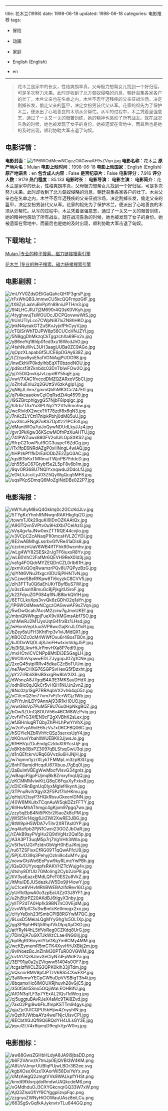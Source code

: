 
---
title: 花木兰(1998)
date: 1998-06-18
updated: 1998-06-18
categories: 电影推荐
tags:
- 冒险
- 动画
- 家庭

- English (English)
- en
---


> 花木兰是家中的长女，性格爽朗率真，父母极力想帮女儿找到一个好归宿，可是多次努力未果。此时却收到了北方匈奴侵略的消息，朝廷召集各家各户的壮丁。木兰父亲也在名单之内，木兰不忍年迈残疾的父亲征战沙场，决定割掉长发，偷走父亲的盔甲，决定女扮男装代父从军。花家的祖先为了保护木兰，便派出了心地善良的木须从旁帮忙。从军的过程中，木兰凭着坚强意志，通过了一关又一关的艰苦训练，她的精神也感动了所有战友。就在战况告急的时候，她也被发现了女子的身份。她被遗留在雪地中，而最后也是她的及时出现，顺利协助大军击退了匈奴。

## **电影详情**：

**电影封面**：<img src="https://image.tmdb.org/t/p/w200/1P6WOdMewNCgczOAGwwAF9sZVqn.jpg" alt="/1P6WOdMewNCgczOAGwwAF9sZVqn.jpg" title="/1P6WOdMewNCgczOAGwwAF9sZVqn.jpg">
**电影名称**：花木兰
**原产地片名**：Mulan
**电影上映时间**：1998-06-18
**电影上映国家**：English (English)
**原产地语言**：en
**包含成人内容**：False
**是否纪录片**：False
**电影评分**：7.916
**评分人数**：9179
**热门程度**：85.133
**电影时长**：
**电影导演**：
**电影主演**：
**电影简介**：花木兰是家中的长女，性格爽朗率真，父母极力想帮女儿找到一个好归宿，可是多次努力未果。此时却收到了北方匈奴侵略的消息，朝廷召集各家各户的壮丁。木兰父亲也在名单之内，木兰不忍年迈残疾的父亲征战沙场，决定割掉长发，偷走父亲的盔甲，决定女扮男装代父从军。花家的祖先为了保护木兰，便派出了心地善良的木须从旁帮忙。从军的过程中，木兰凭着坚强意志，通过了一关又一关的艰苦训练，她的精神也感动了所有战友。就在战况告急的时候，她也被发现了女子的身份。她被遗留在雪地中，而最后也是她的及时出现，顺利协助大军击退了匈奴。

## **下载地址**：
[Mulan |专业的种子搜索、磁力链接搜索引擎](https://movie.amd794.com:2083/?search=Mulan&ordering=&mode=match_phrase&page_size=10&page=1)

[花木兰 |专业的种子搜索、磁力链接搜索引擎](https://movie.amd794.com:2083/?search=%E8%8A%B1%E6%9C%A8%E5%85%B0&ordering=&mode=match_phrase&page_size=10&page=1)
 

## **电影剧照**：
<img src="https://image.tmdb.org/t/p/original/mUYV0ZdsDEliGaQahcQH1F3grsP.jpg" alt="/mUYV0ZdsDEliGaQahcQH1F3grsP.jpg" title="/mUYV0ZdsDEliGaQahcQH1F3grsP.jpg"><img src="https://image.tmdb.org/t/p/original/rFxWhQB3JmmwCU5kcQQFrnpzGtF.jpg" alt="/rFxWhQB3JmmwCU5kcQQFrnpzGtF.jpg" title="/rFxWhQB3JmmwCU5kcQQFrnpzGtF.jpg"><img src="https://image.tmdb.org/t/p/original/tX8ZyLaaVuBnPpYn89niiJPTHm3.jpg" alt="/tX8ZyLaaVuBnPpYn89niiJPTHm3.jpg" title="/tX8ZyLaaVuBnPpYn89niiJPTHm3.jpg"><img src="https://image.tmdb.org/t/p/original/9I4LHCJRJ7j2M690r4Q3sK0VKyh.jpg" alt="/9I4LHCJRJ7j2M690r4Q3sK0VKyh.jpg" title="/9I4LHCJRJ7j2M690r4Q3sK0VKyh.jpg"><img src="https://image.tmdb.org/t/p/original/4tyghwujTsWOUOcJDCPQovwwWtS.jpg" alt="/4tyghwujTsWOUOcJDCPQovwwWtS.jpg" title="/4tyghwujTsWOUOcJDCPQovwwWtS.jpg"><img src="https://image.tmdb.org/t/p/original/hUnUTIyLco7CWpNi87lxZN8hHKO.jpg" alt="/hUnUTIyLco7CWpNi87lxZN8hHKO.jpg" title="/hUnUTIyLco7CWpNi87lxZN8hHKO.jpg"><img src="https://image.tmdb.org/t/p/original/jnkN4yeakGTZuSKvJyjxfPhCyyV.jpg" alt="/jnkN4yeakGTZuSKvJyjxfPhCyyV.jpg" title="/jnkN4yeakGTZuSKvJyjxfPhCyyV.jpg"><img src="https://image.tmdb.org/t/p/original/cTQiSrWhTDJPW8p56CUCoVNJZYl.jpg" alt="/cTQiSrWhTDJPW8p56CUCoVNJZYl.jpg" title="/cTQiSrWhTDJPW8p56CUCoVNJZYl.jpg"><img src="https://image.tmdb.org/t/p/original/5N8ggDhMkzqCkTggzchXa69Fo2x.jpg" alt="/5N8ggDhMkzqCkTggzchXa69Fo2x.jpg" title="/5N8ggDhMkzqCkTggzchXa69Fo2x.jpg"><img src="https://image.tmdb.org/t/p/original/yB6neYq16hlp01ed3xu16WcdJhO.jpg" alt="/yB6neYq16hlp01ed3xu16WcdJhO.jpg" title="/yB6neYq16hlp01ed3xu16WcdJhO.jpg"><img src="https://image.tmdb.org/t/p/original/4tshNuWvL3UH3aagUUBa0ZC9AGo.jpg" alt="/4tshNuWvL3UH3aagUUBa0ZC9AGo.jpg" title="/4tshNuWvL3UH3aagUUBa0ZC9AGo.jpg"><img src="https://image.tmdb.org/t/p/original/qOpzXLapabGf5IJCE6pDGAy638Z.jpg" alt="/qOpzXLapabGf5IJCE6pDGAy638Z.jpg" title="/qOpzXLapabGf5IJCE6pDGAy638Z.jpg"><img src="https://image.tmdb.org/t/p/original/tZ2rips6yoE5afVGNiAgjPUOG98.jpg" alt="/tZ2rips6yoE5afVGNiAgjPUOG98.jpg" title="/tZ2rips6yoE5afVGNiAgjPUOG98.jpg"><img src="https://image.tmdb.org/t/p/original/lnwEkhVP0kdyIhbEqXT0bzodNOU.jpg" alt="/lnwEkhVP0kdyIhbEqXT0bzodNOU.jpg" title="/lnwEkhVP0kdyIhbEqXT0bzodNOU.jpg"><img src="https://image.tmdb.org/t/p/original/pd8csf3tZknbdc03DnTbIwFOw2O.jpg" alt="/pd8csf3tZknbdc03DnTbIwFOw2O.jpg" title="/pd8csf3tZknbdc03DnTbIwFOw2O.jpg"><img src="https://image.tmdb.org/t/p/original/yj7r5DiQnvkijJvtzqrd6Y55qjE.jpg" alt="/yj7r5DiQnvkijJvtzqrd6Y55qjE.jpg" title="/yj7r5DiQnvkijJvtzqrd6Y55qjE.jpg"><img src="https://image.tmdb.org/t/p/original/vwV7XAC1fvccdDMZQZARxoVSbCI.jpg" alt="/vwV7XAC1fvccdDMZQZARxoVSbCI.jpg" title="/vwV7XAC1fvccdDMZQZARxoVSbCI.jpg"><img src="https://image.tmdb.org/t/p/original/oZlt4uEnIu2q2GUttSV6zkAgIp1.jpg" alt="/oZlt4uEnIu2q2GUttSV6zkAgIp1.jpg" title="/oZlt4uEnIu2q2GUttSV6zkAgIp1.jpg"><img src="https://image.tmdb.org/t/p/original/qN6jJLihmZgmmQbIhMKXCc247E0.jpg" alt="/qN6jJLihmZgmmQbIhMKXCc247E0.jpg" title="/qN6jJLihmZgmmQbIhMKXCc247E0.jpg"><img src="https://image.tmdb.org/t/p/original/q7t4kcaaokwCzIOqRsdZt4q4599.jpg" alt="/q7t4kcaaokwCzIOqRsdZt4q4599.jpg" title="/q7t4kcaaokwCzIOqRsdZt4q4599.jpg"><img src="https://image.tmdb.org/t/p/original/l9SZBrcphlgygG57NjbF8ipqIgc.jpg" alt="/l9SZBrcphlgygG57NjbF8ipqIgc.jpg" title="/l9SZBrcphlgygG57NjbF8ipqIgc.jpg"><img src="https://image.tmdb.org/t/p/original/h3rb7TAxYu3IPLNy2Y2VfvSmohw.jpg" alt="/h3rb7TAxYu3IPLNy2Y2VfvSmohw.jpg" title="/h3rb7TAxYu3IPLNy2Y2VfvSmohw.jpg"><img src="https://image.tmdb.org/t/p/original/wcRlvIdX2wcxTfiT78zdf8x6qN3.jpg" alt="/wcRlvIdX2wcxTfiT78zdf8x6qN3.jpg" title="/wcRlvIdX2wcxTfiT78zdf8x6qN3.jpg"><img src="https://image.tmdb.org/t/p/original/7nKcZLYCtt17nlpkPbhj0dM85uU.jpg" alt="/7nKcZLYCtt17nlpkPbhj0dM85uU.jpg" title="/7nKcZLYCtt17nlpkPbhj0dM85uU.jpg"><img src="https://image.tmdb.org/t/p/original/uv3VcaFNg87oKSZDptfz21PCE3l.jpg" alt="/uv3VcaFNg87oKSZDptfz21PCE3l.jpg" title="/uv3VcaFNg87oKSZDptfz21PCE3l.jpg"><img src="https://image.tmdb.org/t/p/original/dMantWOa7uiJoQywNDUdLkyJJz4.jpg" alt="/dMantWOa7uiJoQywNDUdLkyJJz4.jpg" title="/dMantWOa7uiJoQywNDUdLkyJJz4.jpg"><img src="https://image.tmdb.org/t/p/original/gvr3PkKgw36KScwMOfnPzXuAHTU.jpg" alt="/gvr3PkKgw36KScwMOfnPzXuAHTU.jpg" title="/gvr3PkKgw36KScwMOfnPzXuAHTU.jpg"><img src="https://image.tmdb.org/t/p/original/741PWZuwx880FV2olUlLOpSXKS2.jpg" alt="/741PWZuwx880FV2olUlLOpSXKS2.jpg" title="/741PWZuwx880FV2olUlLOpSXKS2.jpg"><img src="https://image.tmdb.org/t/p/original/9frpC21owPIuf9CG3uypeT6ZdGg.jpg" alt="/9frpC21owPIuf9CG3uypeT6ZdGg.jpg" title="/9frpC21owPIuf9CG3uypeT6ZdGg.jpg"><img src="https://image.tmdb.org/t/p/original/iTx1fpE6NRdAZgP0xHNngL4wIAQ.jpg" alt="/iTx1fpE6NRdAZgP0xHNngL4wIAQ.jpg" title="/iTx1fpE6NRdAZgP0xHNngL4wIAQ.jpg"><img src="https://image.tmdb.org/t/p/original/hHPzkPf1fkDrEalODbZE2ZpO3AC.jpg" alt="/hHPzkPf1fkDrEalODbZE2ZpO3AC.jpg" title="/hHPzkPf1fkDrEalODbZE2ZpO3AC.jpg"><img src="https://image.tmdb.org/t/p/original/rgsBt1bKxTMRmuiTWjnPB7FddcD.jpg" alt="/rgsBt1bKxTMRmuiTWjnPB7FddcD.jpg" title="/rgsBt1bKxTMRmuiTWjnPB7FddcD.jpg"><img src="https://image.tmdb.org/t/p/original/zh555uC67Gtybf5e2L5pF8v6b1m.jpg" alt="/zh555uC67Gtybf5e2L5pF8v6b1m.jpg" title="/zh555uC67Gtybf5e2L5pF8v6b1m.jpg"><img src="https://image.tmdb.org/t/p/original/9qvOR368U7NQlYxnqwdu2DdoLfJ.jpg" alt="/9qvOR368U7NQlYxnqwdu2DdoLfJ.jpg" title="/9qvOR368U7NQlYxnqwdu2DdoLfJ.jpg"><img src="https://image.tmdb.org/t/p/original/eDkLkJcciLyJ03Z5QyWgQcg5MF8.jpg" alt="/eDkLkJcciLyJ03Z5QyWgQcg5MF8.jpg" title="/eDkLkJcciLyJ03Z5QyWgQcg5MF8.jpg"><img src="https://image.tmdb.org/t/p/original/uqsPKpSDmqQ6MoZgINdDBs022P7.jpg" alt="/uqsPKpSDmqQ6MoZgINdDBs022P7.jpg" title="/uqsPKpSDmqQ6MoZgINdDBs022P7.jpg">

## **电影海报**：
<img src="https://image.tmdb.org/t/p/original/nWYuhyM8oQ4Gkktq0c2GCcKdJLv.jpg" alt="/nWYuhyM8oQ4Gkktq0c2GCcKdJLv.jpg" title="/nWYuhyM8oQ4Gkktq0c2GCcKdJLv.jpg"><img src="https://image.tmdb.org/t/p/original/5TYgKxYhnhRNNwqnRAKHkgfqi2G.jpg" alt="/5TYgKxYhnhRNNwqnRAKHkgfqi2G.jpg" title="/5TYgKxYhnhRNNwqnRAKHkgfqi2G.jpg"><img src="https://image.tmdb.org/t/p/original/towmTJ0k29quKI9IDnOZKAAtQx.jpg" alt="/towmTJ0k29quKI9IDnOZKAAtQx.jpg" title="/towmTJ0k29quKI9IDnOZKAAtQx.jpg"><img src="https://image.tmdb.org/t/p/original/A9GTQvn5VPtv0u9HdXbI7CeIAzG.jpg" alt="/A9GTQvn5VPtv0u9HdXbI7CeIAzG.jpg" title="/A9GTQvn5VPtv0u9HdXbI7CeIAzG.jpg"><img src="https://image.tmdb.org/t/p/original/sVq4gvfaJNw0exZTTRQE44cvjlo.jpg" alt="/sVq4gvfaJNw0exZTTRQE44cvjlo.jpg" title="/sVq4gvfaJNw0exZTTRQE44cvjlo.jpg"><img src="https://image.tmdb.org/t/p/original/v3VCpCZcANaqP1I0mcaHVLZCYDI.jpg" alt="/v3VCpCZcANaqP1I0mcaHVLZCYDI.jpg" title="/v3VCpCZcANaqP1I0mcaHVLZCYDI.jpg"><img src="https://image.tmdb.org/t/p/original/8E2wABMhgLssrbvGfVRe41aDis8.jpg" alt="/8E2wABMhgLssrbvGfVRe41aDis8.jpg" title="/8E2wABMhgLssrbvGfVRe41aDis8.jpg"><img src="https://image.tmdb.org/t/p/original/czctmznUaV6WB4lfTFhk90wcmhv.jpg" alt="/czctmznUaV6WB4lfTFhk90wcmhv.jpg" title="/czctmznUaV6WB4lfTFhk90wcmhv.jpg"><img src="https://image.tmdb.org/t/p/original/wLg4WY82SESk2rJgTF6iuxsR8Yv.jpg" alt="/wLg4WY82SESk2rJgTF6iuxsR8Yv.jpg" title="/wLg4WY82SESk2rJgTF6iuxsR8Yv.jpg"><img src="https://image.tmdb.org/t/p/original/wLB0VhC2FafMr6QEVH9ReX0Id3j.jpg" alt="/wLB0VhC2FafMr6QEVH9ReX0Id3j.jpg" title="/wLB0VhC2FafMr6QEVH9ReX0Id3j.jpg"><img src="https://image.tmdb.org/t/p/original/va1g4FOQdrMYZEQDnCZL0rIb61H.jpg" alt="/va1g4FOQdrMYZEQDnCZL0rIb61H.jpg" title="/va1g4FOQdrMYZEQDnCZL0rIb61H.jpg"><img src="https://image.tmdb.org/t/p/original/pxmXxQOqRwamzrPQv8U7QPyzBzG.jpg" alt="/pxmXxQOqRwamzrPQv8U7QPyzBzG.jpg" title="/pxmXxQOqRwamzrPQv8U7QPyzBzG.jpg"><img src="https://image.tmdb.org/t/p/original/qlYNt6VNu3fxgcr0DUSjPlHNTvN.jpg" alt="/qlYNt6VNu3fxgcr0DUSjPlHNTvN.jpg" title="/qlYNt6VNu3fxgcr0DUSjPlHNTvN.jpg"><img src="https://image.tmdb.org/t/p/original/sCzweSBeRfKpw6Ti6cyzkC8CVV5.jpg" alt="/sCzweSBeRfKpw6Ti6cyzkC8CVV5.jpg" title="/sCzweSBeRfKpw6Ti6cyzkC8CVV5.jpg"><img src="https://image.tmdb.org/t/p/original/zlh3FTTu0Q6aEhUKrTByfBuS7iW.jpg" alt="/zlh3FTTu0Q6aEhUKrTByfBuS7iW.jpg" title="/zlh3FTTu0Q6aEhUKrTByfBuS7iW.jpg"><img src="https://image.tmdb.org/t/p/original/o3szEaxIXBmuGcBjPjkgitUSroF.jpg" alt="/o3szEaxIXBmuGcBjPjkgitUSroF.jpg" title="/o3szEaxIXBmuGcBjPjkgitUSroF.jpg"><img src="https://image.tmdb.org/t/p/original/k22FdyuZGP084qflNJB8brkQh1H.jpg" alt="/k22FdyuZGP084qflNJB8brkQh1H.jpg" title="/k22FdyuZGP084qflNJB8brkQh1H.jpg"><img src="https://image.tmdb.org/t/p/original/6ETCLkxXps3vvQk6zGDhO2q1aYn.jpg" alt="/6ETCLkxXps3vvQk6zGDhO2q1aYn.jpg" title="/6ETCLkxXps3vvQk6zGDhO2q1aYn.jpg"><img src="https://image.tmdb.org/t/p/original/1P6WOdMewNCgczOAGwwAF9sZVqn.jpg" alt="/1P6WOdMewNCgczOAGwwAF9sZVqn.jpg" title="/1P6WOdMewNCgczOAGwwAF9sZVqn.jpg"><img src="https://image.tmdb.org/t/p/original/5wDwQcab7AcsM2zciw7gJmxUKEf.jpg" alt="/5wDwQcab7AcsM2zciw7gJmxUKEf.jpg" title="/5wDwQcab7AcsM2zciw7gJmxUKEf.jpg"><img src="https://image.tmdb.org/t/p/original/mbnQNWhgpjFueX9vXMGmsAbf7SO.jpg" alt="/mbnQNWhgpjFueX9vXMGmsAbf7SO.jpg" title="/mbnQNWhgpjFueX9vXMGmsAbf7SO.jpg"><img src="https://image.tmdb.org/t/p/original/shMwRJ2M1JysUqtG4frxBz1LHsd.jpg" alt="/shMwRJ2M1JysUqtG4frxBz1LHsd.jpg" title="/shMwRJ2M1JysUqtG4frxBz1LHsd.jpg"><img src="https://image.tmdb.org/t/p/original/wHomVepUuu5VP8wcGajKnJLO1xR.jpg" alt="/wHomVepUuu5VP8wcGajKnJLO1xR.jpg" title="/wHomVepUuu5VP8wcGajKnJLO1xR.jpg"><img src="https://image.tmdb.org/t/p/original/bZey6sUFH3KhtFrp3v1vlJMdQX1.jpg" alt="/bZey6sUFH3KhtFrp3v1vlJMdQX1.jpg" title="/bZey6sUFH3KhtFrp3v1vlJMdQX1.jpg"><img src="https://image.tmdb.org/t/p/original/tlBOOZc0cM4WWfOxu6r48osTB0n.jpg" alt="/tlBOOZc0cM4WWfOxu6r48osTB0n.jpg" title="/tlBOOZc0cM4WWfOxu6r48osTB0n.jpg"><img src="https://image.tmdb.org/t/p/original/bJ0DxWQDLdjSJmFHwtximVdgJ5P.jpg" alt="/bJ0DxWQDLdjSJmFHwtximVdgJ5P.jpg" title="/bJ0DxWQDLdjSJmFHwtximVdgJ5P.jpg"><img src="https://image.tmdb.org/t/p/original/bj3iSjLlkwHtJrPmvHXa8P7edI9.jpg" alt="/bj3iSjLlkwHtJrPmvHXa8P7edI9.jpg" title="/bj3iSjLlkwHtJrPmvHXa8P7edI9.jpg"><img src="https://image.tmdb.org/t/p/original/mxHCtvlCVCNPp8MtlDi3ESGagLH.jpg" alt="/mxHCtvlCVCNPp8MtlDi3ESGagLH.jpg" title="/mxHCtvlCVCNPp8MtlDi3ESGagLH.jpg"><img src="https://image.tmdb.org/t/p/original/9VOXnVspwwEDLZJygnpJG7g1CNe.jpg" alt="/9VOXnVspwwEDLZJygnpJG7g1CNe.jpg" title="/9VOXnVspwwEDLZJygnpJG7g1CNe.jpg"><img src="https://image.tmdb.org/t/p/original/2xeQ45stplRRv45dkaCZcBoTUUm.jpg" alt="/2xeQ45stplRRv45dkaCZcBoTUUm.jpg" title="/2xeQ45stplRRv45dkaCZcBoTUUm.jpg"><img src="https://image.tmdb.org/t/p/original/ne7AwCHXG76SGPSvHexG5fDzxht.jpg" alt="/ne7AwCHXG76SGPSvHexG5fDzxht.jpg" title="/ne7AwCHXG76SGPSvHexG5fDzxht.jpg"><img src="https://image.tmdb.org/t/p/original/pY2ZrRbIiS9slBSxrgRw8bVXIXL.jpg" alt="/pY2ZrRbIiS9slBSxrgRw8bVXIXL.jpg" title="/pY2ZrRbIiS9slBSxrgRw8bVXIXL.jpg"><img src="https://image.tmdb.org/t/p/original/dWsnzA8J7gqiB4A3E3MKSauDHdX.jpg" alt="/dWsnzA8J7gqiB4A3E3MKSauDHdX.jpg" title="/dWsnzA8J7gqiB4A3E3MKSauDHdX.jpg"><img src="https://image.tmdb.org/t/p/original/odh9Ic8qJQkCr5vHQH1NUJn2vn2.jpg" alt="/odh9Ic8qJQkCr5vHQH1NUJn2vn2.jpg" title="/odh9Ic8qJQkCr5vHQH1NUJn2vn2.jpg"><img src="https://image.tmdb.org/t/p/original/8Nc0zp1SgPZRRAqbVX2vh64qO5z.jpg" alt="/8Nc0zp1SgPZRRAqbVX2vh64qO5z.jpg" title="/8Nc0zp1SgPZRRAqbVX2vh64qO5z.jpg"><img src="https://image.tmdb.org/t/p/original/xCVcnQ2fm77vm7vFjTcrWGjz1Wb.jpg" alt="/xCVcnQ2fm77vm7vFjTcrWGjz1Wb.jpg" title="/xCVcnQ2fm77vm7vFjTcrWGjz1Wb.jpg"><img src="https://image.tmdb.org/t/p/original/oPiYrJnILDY9AnnAj93lR1kH0UO.jpg" alt="/oPiYrJnILDY9AnnAj93lR1kH0UO.jpg" title="/oPiYrJnILDY9AnnAj93lR1kH0UO.jpg"><img src="https://image.tmdb.org/t/p/original/wwG8sVp7PuM5F9U76u0HpNkgBQZ.jpg" alt="/wwG8sVp7PuM5F9U76u0HpNkgBQZ.jpg" title="/wwG8sVp7PuM5F9U76u0HpNkgBQZ.jpg"><img src="https://image.tmdb.org/t/p/original/bOw3ZUnGj8OUV56v46CM8WzPvlq.jpg" alt="/bOw3ZUnGj8OUV56v46CM8WzPvlq.jpg" title="/bOw3ZUnGj8OUV56v46CM8WzPvlq.jpg"><img src="https://image.tmdb.org/t/p/original/cvfVFrG3XfEN9cF2gXVBhK2sLex.jpg" alt="/cvfVFrG3XfEN9cF2gXVBhK2sLex.jpg" title="/cvfVFrG3XfEN9cF2gXVBhK2sLex.jpg"><img src="https://image.tmdb.org/t/p/original/efJBHnlugRTQbyZhPHLhPwYrVhX.jpg" alt="/efJBHnlugRTQbyZhPHLhPwYrVhX.jpg" title="/efJBHnlugRTQbyZhPHLhPwYrVhX.jpg"><img src="https://image.tmdb.org/t/p/original/w2oYvyA9oIE65zVs7xD6CFBQ06C.jpg" alt="/w2oYvyA9oIE65zVs7xD6CFBQ06C.jpg" title="/w2oYvyA9oIE65zVs7xD6CFBQ06C.jpg"><img src="https://image.tmdb.org/t/p/original/hSGYieNZbRVhYcQSz3serxsUpY4.jpg" alt="/hSGYieNZbRVhYcQSz3serxsUpY4.jpg" title="/hSGYieNZbRVhYcQSz3serxsUpY4.jpg"><img src="https://image.tmdb.org/t/p/original/zKOruviYbahllWUEBKlI3JjwsJo.jpg" alt="/zKOruviYbahllWUEBKlI3JjwsJo.jpg" title="/zKOruviYbahllWUEBKlI3JjwsJo.jpg"><img src="https://image.tmdb.org/t/p/original/6fHHVpZDuEndgCzldoXtRYcsUjF.jpg" alt="/6fHHVpZDuEndgCzldoXtRYcsUjF.jpg" title="/6fHHVpZDuEndgCzldoXtRYcsUjF.jpg"><img src="https://image.tmdb.org/t/p/original/xBKbb0BxPZ3097qBLSfsqGwU3qi.jpg" alt="/xBKbb0BxPZ3097qBLSfsqGwU3qi.jpg" title="/xBKbb0BxPZ3097qBLSfsqGwU3qi.jpg"><img src="https://image.tmdb.org/t/p/original/d1nQEfckrvURq6GVvziiu6HJNjH.jpg" alt="/d1nQEfckrvURq6GVvziiu6HJNjH.jpg" title="/d1nQEfckrvURq6GVvziiu6HJNjH.jpg"><img src="https://image.tmdb.org/t/p/original/w7iqmm1yzrXLykTFMMpLm3zpB3D.jpg" alt="/w7iqmm1yzrXLykTFMMpLm3zpB3D.jpg" title="/w7iqmm1yzrXLykTFMMpLm3zpB3D.jpg"><img src="https://image.tmdb.org/t/p/original/8nhT8amjdHcqdU67XbuoJ7gEq0I.jpg" alt="/8nhT8amjdHcqdU67XbuoJ7gEq0I.jpg" title="/8nhT8amjdHcqdU67XbuoJ7gEq0I.jpg"><img src="https://image.tmdb.org/t/p/original/2aBuImVBEgWwMbcfVIsvG34gnIz.jpg" alt="/2aBuImVBEgWwMbcfVIsvG34gnIz.jpg" title="/2aBuImVBEgWwMbcfVIsvG34gnIz.jpg"><img src="https://image.tmdb.org/t/p/original/wBagcFlgpFUjmqBkBZmxyfnqUjQ.jpg" alt="/wBagcFlgpFUjmqBkBZmxyfnqUjQ.jpg" title="/wBagcFlgpFUjmqBkBZmxyfnqUjQ.jpg"><img src="https://image.tmdb.org/t/p/original/zKCMMMvlwKtLQ8qC6FquXyFxkx8.jpg" alt="/zKCMMMvlwKtLQ8qC6FquXyFxkx8.jpg" title="/zKCMMMvlwKtLQ8qC6FquXyFxkx8.jpg"><img src="https://image.tmdb.org/t/p/original/cDlCriRnBgnUq0lyxMgIef4kynh.jpg" alt="/cDlCriRnBgnUq0lyxMgIef4kynh.jpg" title="/cDlCriRnBgnUq0lyxMgIef4kynh.jpg"><img src="https://image.tmdb.org/t/p/original/3TPnuRviVXgyiX2F5PJf7IvHKmu.jpg" alt="/3TPnuRviVXgyiX2F5PJf7IvHKmu.jpg" title="/3TPnuRviVXgyiX2F5PJf7IvHKmu.jpg"><img src="https://image.tmdb.org/t/p/original/qHqUt2tayP3HQkRbsuGkeenIDNN.jpg" alt="/qHqUt2tayP3HQkRbsuGkeenIDNN.jpg" title="/qHqUt2tayP3HQkRbsuGkeenIDNN.jpg"><img src="https://image.tmdb.org/t/p/original/40W6MKuitxTCqnAuWSqkDZzFFTY.jpg" alt="/40W6MKuitxTCqnAuWSqkDZzFFTY.jpg" title="/40W6MKuitxTCqnAuWSqkDZzFFTY.jpg"><img src="https://image.tmdb.org/t/p/original/6lIHwMhAThmgc4gKjxm97pgq7wx.jpg" alt="/6lIHwMhAThmgc4gKjxm97pgq7wx.jpg" title="/6lIHwMhAThmgc4gKjxm97pgq7wx.jpg"><img src="https://image.tmdb.org/t/p/original/zzy5qEbB4Ni5PK5r2l5aoZk8cPM.jpg" alt="/zzy5qEbB4Ni5PK5r2l5aoZk8cPM.jpg" title="/zzy5qEbB4Ni5PK5r2l5aoZk8cPM.jpg"><img src="https://image.tmdb.org/t/p/original/jWSI5lv14qjg6JrZIW2XwRE3JBG.jpg" alt="/jWSI5lv14qjg6JrZIW2XwRE3JBG.jpg" title="/jWSI5lv14qjg6JrZIW2XwRE3JBG.jpg"><img src="https://image.tmdb.org/t/p/original/8tW9piH5WDA7vTihr2XRTAsI0YP.jpg" alt="/8tW9piH5WDA7vTihr2XRTAsI0YP.jpg" title="/8tW9piH5WDA7vTihr2XRTAsI0YP.jpg"><img src="https://image.tmdb.org/t/p/original/nq4taYpb2PjN1Cwni23GOZJbOaR.jpg" alt="/nq4taYpb2PjN1Cwni23GOZJbOaR.jpg" title="/nq4taYpb2PjN1Cwni23GOZJbOaR.jpg"><img src="https://image.tmdb.org/t/p/original/rZAkB9ayPVgHu2Q9dVgNz2QaI5p.jpg" alt="/rZAkB9ayPVgHu2Q9dVgNz2QaI5p.jpg" title="/rZAkB9ayPVgHu2Q9dVgNz2QaI5p.jpg"><img src="https://image.tmdb.org/t/p/original/A3A3PT3uqM5p7rj7Vg1rHh3iWla.jpg" alt="/A3A3PT3uqM5p7rj7Vg1rHh3iWla.jpg" title="/A3A3PT3uqM5p7rj7Vg1rHh3iWla.jpg"><img src="https://image.tmdb.org/t/p/original/v5t1wUJGrPzldnObVgH0hEuJKnj.jpg" alt="/v5t1wUJGrPzldnObVgH0hEuJKnj.jpg" title="/v5t1wUJGrPzldnObVgH0hEuJKnj.jpg"><img src="https://image.tmdb.org/t/p/original/ru6TZSFisxCfRG09T1qQwAFfcU9.jpg" alt="/ru6TZSFisxCfRG09T1qQwAFfcU9.jpg" title="/ru6TZSFisxCfRG09T1qQwAFfcU9.jpg"><img src="https://image.tmdb.org/t/p/original/5PjXJO39q3PehyjOzlni9c4uMYv.jpg" alt="/5PjXJO39q3PehyjOzlni9c4uMYv.jpg" title="/5PjXJO39q3PehyjOzlni9c4uMYv.jpg"><img src="https://image.tmdb.org/t/p/original/xovwGtsWx6EePyw9kyRLmcYwPBh.jpg" alt="/xovwGtsWx6EePyw9kyRLmcYwPBh.jpg" title="/xovwGtsWx6EePyw9kyRLmcYwPBh.jpg"><img src="https://image.tmdb.org/t/p/original/lQaQOUYyoqpfsRAKVHZTcWujg4v.jpg" alt="/lQaQOUYyoqpfsRAKVHZTcWujg4v.jpg" title="/lQaQOUYyoqpfsRAKVHZTcWujg4v.jpg"><img src="https://image.tmdb.org/t/p/original/dtshy8DfUlz7GMolmg2Cyb2JoP8.jpg" alt="/dtshy8DfUlz7GMolmg2Cyb2JoP8.jpg" title="/dtshy8DfUlz7GMolmg2Cyb2JoP8.jpg"><img src="https://image.tmdb.org/t/p/original/tiV3yaEazxEMdLQFeT0ES2u8VkZ.jpg" alt="/tiV3yaEazxEMdLQFeT0ES2u8VkZ.jpg" title="/tiV3yaEazxEMdLQFeT0ES2u8VkZ.jpg"><img src="https://image.tmdb.org/t/p/original/ltMtuIDEJUSdezkJW5Do9jH4owY.jpg" alt="/ltMtuIDEJUSdezkJW5Do9jH4owY.jpg" title="/ltMtuIDEJUSdezkJW5Do9jH4owY.jpg"><img src="https://image.tmdb.org/t/p/original/uC1ce8VHvMRhBWEBAzlfdRev16O.jpg" alt="/uC1ce8VHvMRhBWEBAzlfdRev16O.jpg" title="/uC1ce8VHvMRhBWEBAzlfdRev16O.jpg"><img src="https://image.tmdb.org/t/p/original/yUrRd3pwA0o3zpEaUtZz03J8YF1.jpg" alt="/yUrRd3pwA0o3zpEaUtZz03J8YF1.jpg" title="/yUrRd3pwA0o3zpEaUtZz03J8YF1.jpg"><img src="https://image.tmdb.org/t/p/original/u2hj5tjrPZ20AKdBJ6tigyX3nby.jpg" alt="/u2hj5tjrPZ20AKdBJ6tigyX3nby.jpg" title="/u2hj5tjrPZ20AKdBJ6tigyX3nby.jpg"><img src="https://image.tmdb.org/t/p/original/yllTP2dTA0Hp1kS9BN7nC0VEjdM.jpg" alt="/yllTP2dTA0Hp1kS9BN7nC0VEjdM.jpg" title="/yllTP2dTA0Hp1kS9BN7nC0VEjdM.jpg"><img src="https://image.tmdb.org/t/p/original/zvxWfpIC3u3wBmtcKetImogx2xx.jpg" alt="/zvxWfpIC3u3wBmtcKetImogx2xx.jpg" title="/zvxWfpIC3u3wBmtcKetImogx2xx.jpg"><img src="https://image.tmdb.org/t/p/original/cHyYeBxh23fSmbCPIB8RGYwM7QC.jpg" alt="/cHyYeBxh23fSmbCPIB8RGYwM7QC.jpg" title="/cHyYeBxh23fSmbCPIB8RGYwM7QC.jpg"><img src="https://image.tmdb.org/t/p/original/9LuxD5MeiaLQgMYyGhg1x5OL1Xp.jpg" alt="/9LuxD5MeiaLQgMYyGhg1x5OL1Xp.jpg" title="/9LuxD5MeiaLQgMYyGhg1x5OL1Xp.jpg"><img src="https://image.tmdb.org/t/p/original/ggSP9phHNfj5RhpfVkDIpqXpCKO.jpg" alt="/ggSP9phHNfj5RhpfVkDIpqXpCKO.jpg" title="/ggSP9phHNfj5RhpfVkDIpqXpCKO.jpg"><img src="https://image.tmdb.org/t/p/original/atYRyN4hLStfVoReg0CZKdq8UrG.jpg" alt="/atYRyN4hLStfVoReg0CZKdq8UrG.jpg" title="/atYRyN4hLStfVoReg0CZKdq8UrG.jpg"><img src="https://image.tmdb.org/t/p/original/7DlnQjA7uGXTJkWzCLae4NG0iIj.jpg" alt="/7DlnQjA7uGXTJkWzCLae4NG0iIj.jpg" title="/7DlnQjA7uGXTJkWzCLae4NG0iIj.jpg"><img src="https://image.tmdb.org/t/p/original/bpIBgRG6oymlYIaGKgYm6CMy4MM.jpg" alt="/bpIBgRG6oymlYIaGKgYm6CMy4MM.jpg" title="/bpIBgRG6oymlYIaGKgYm6CMy4MM.jpg"><img src="https://image.tmdb.org/t/p/original/wcKEymemR5mCTK4XyvHHJXBkj2m.jpg" alt="/wcKEymemR5mCTK4XyvHHJXBkj2m.jpg" title="/wcKEymemR5mCTK4XyvHHJXBkj2m.jpg"><img src="https://image.tmdb.org/t/p/original/9vINoezBcJnZInM30PTuR0OVGWM.jpg" alt="/9vINoezBcJnZInM30PTuR0OVGWM.jpg" title="/9vINoezBcJnZInM30PTuR0OVGWM.jpg"><img src="https://image.tmdb.org/t/p/original/cvtA17Qr8JmvXeClyN7dFpWdF2a.jpg" alt="/cvtA17Qr8JmvXeClyN7dFpWdF2a.jpg" title="/cvtA17Qr8JmvXeClyN7dFpWdF2a.jpg"><img src="https://image.tmdb.org/t/p/original/3EP91ja0a2yZViqww51404s0OF7.jpg" alt="/3EP91ja0a2yZViqww51404s0OF7.jpg" title="/3EP91ja0a2yZViqww51404s0OF7.jpg"><img src="https://image.tmdb.org/t/p/original/tcgsIzfWCLZG3QPK0klh33jiTdm.jpg" alt="/tcgsIzfWCLZG3QPK0klh33jiTdm.jpg" title="/tcgsIzfWCLZG3QPK0klh33jiTdm.jpg"><img src="https://image.tmdb.org/t/p/original/nQsnnrBMV8pfJPTzV6RS5CXwEXP.jpg" alt="/nQsnnrBMV8pfJPTzV6RS5CXwEXP.jpg" title="/nQsnnrBMV8pfJPTzV6RS5CXwEXP.jpg"><img src="https://image.tmdb.org/t/p/original/3aWkmwYECpCW5uDpVVSBigT3h4i.jpg" alt="/3aWkmwYECpCW5uDpVVSBigT3h4i.jpg" title="/3aWkmwYECpCW5uDpVVSBigT3h4i.jpg"><img src="https://image.tmdb.org/t/p/original/8bqsmxHc6lMOUXRjhuvh28vGjC5.jpg" alt="/8bqsmxHc6lMOUXRjhuvh28vGjC5.jpg" title="/8bqsmxHc6lMOUXRjhuvh28vGjC5.jpg"><img src="https://image.tmdb.org/t/p/original/350t5kIl5Sno5OQjiWaLEOHBifU.jpg" alt="/350t5kIl5Sno5OQjiWaLEOHBifU.jpg" title="/350t5kIl5Sno5OQjiWaLEOHBifU.jpg"><img src="https://image.tmdb.org/t/p/original/AfDN3qfLF3p7YExAL2lQsf1dWeg.jpg" alt="/AfDN3qfLF3p7YExAL2lQsf1dWeg.jpg" title="/AfDN3qfLF3p7YExAL2lQsf1dWeg.jpg"><img src="https://image.tmdb.org/t/p/original/cj5uggtuBAvRJeX4aMc9TAl8Zvd.jpg" alt="/cj5uggtuBAvRJeX4aMc9TAl8Zvd.jpg" title="/cj5uggtuBAvRJeX4aMc9TAl8Zvd.jpg"><img src="https://image.tmdb.org/t/p/original/7axO2Pgi8wbFkJfmpKSTTm94gys.jpg" alt="/7axO2Pgi8wbFkJfmpKSTTm94gys.jpg" title="/7axO2Pgi8wbFkJfmpKSTTm94gys.jpg"><img src="https://image.tmdb.org/t/p/original/qjaZjc0UICQPU5bHjiw4ZnyyhIN.jpg" alt="/qjaZjc0UICQPU5bHjiw4ZnyyhIN.jpg" title="/qjaZjc0UICQPU5bHjiw4ZnyyhIN.jpg"><img src="https://image.tmdb.org/t/p/original/xQzh1UWtbaAYz4weFNjcUIsvCPI.jpg" alt="/xQzh1UWtbaAYz4weFNjcUIsvCPI.jpg" title="/xQzh1UWtbaAYz4weFNjcUIsvCPI.jpg"><img src="https://image.tmdb.org/t/p/original/8ECbtXGJQfl9Q6RQdYH4ULsGY3E.jpg" alt="/8ECbtXGJQfl9Q6RQdYH4ULsGY3E.jpg" title="/8ECbtXGJQfl9Q6RQdYH4ULsGY3E.jpg"><img src="https://image.tmdb.org/t/p/original/jepul2LV4x8ipeqD9egh7gvW0rq.jpg" alt="/jepul2LV4x8ipeqD9egh7gvW0rq.jpg" title="/jepul2LV4x8ipeqD9egh7gvW0rq.jpg">

## **电影图标**：
<img src="https://image.tmdb.org/t/p/original/aw88GwsZGHbHLdyA8JA9i9jbaDD.png" alt="/aw88GwsZGHbHLdyA8JA9i9jbaDD.png" title="/aw88GwsZGHbHLdyA8JA9i9jbaDD.png"><img src="https://image.tmdb.org/t/p/original/b6F2VAnvzh7tmJp0EjQVBI3W4KM.png" alt="/b6F2VAnvzh7tmJp0EjQVBI3W4KM.png" title="/b6F2VAnvzh7tmJp0EjQVBI3W4KM.png"><img src="https://image.tmdb.org/t/p/original/A8UcVJmyrUUBIqPUjwLBOr3B2ee.svg" alt="/A8UcVJmyrUUBIqPUjwLBOr3B2ee.svg" title="/A8UcVJmyrUUBIqPUjwLBOr3B2ee.svg"><img src="https://image.tmdb.org/t/p/original/kgbXOsxXKzx1XAorWi58DxiYeYx.svg" alt="/kgbXOsxXKzx1XAorWi58DxiYeYx.svg" title="/kgbXOsxXKzx1XAorWi58DxiYeYx.svg"><img src="https://image.tmdb.org/t/p/original/cMzAiegQ2JmgtVVk9WALkpfYHSt.png" alt="/cMzAiegQ2JmgtVVk9WALkpfYHSt.png" title="/cMzAiegQ2JmgtVVk9WALkpfYHSt.png"><img src="https://image.tmdb.org/t/p/original/kmdt9fklxrpjdoRmdwUAQkcdeM6.png" alt="/kmdt9fklxrpjdoRmdwUAQkcdeM6.png" title="/kmdt9fklxrpjdoRmdwUAQkcdeM6.png"><img src="https://image.tmdb.org/t/p/original/xGMdhduOJ3CXYGkcnqrGQ33W7xW.png" alt="/xGMdhduOJ3CXYGkcnqrGQ33W7xW.png" title="/xGMdhduOJ3CXYGkcnqrGQ33W7xW.png"><img src="https://image.tmdb.org/t/p/original/AjQ3ZlssGfiYf9CYggpiizvpFqc.png" alt="/AjQ3ZlssGfiYf9CYggpiizvpFqc.png" title="/AjQ3ZlssGfiYf9CYggpiizvpFqc.png"><img src="https://image.tmdb.org/t/p/original/zzgryoZWNyHiOOWauUAsz8eiLCu.png" alt="/zzgryoZWNyHiOOWauUAsz8eiLCu.png" title="/zzgryoZWNyHiOOWauUAsz8eiLCu.png"><img src="https://image.tmdb.org/t/p/original/663SgSvGqfkAJyknvtvTLu644GQ.png" alt="/663SgSvGqfkAJyknvtvTLu644GQ.png" title="/663SgSvGqfkAJyknvtvTLu644GQ.png">
